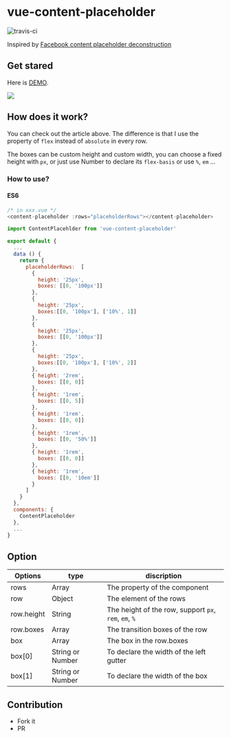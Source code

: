 # vue-content-placeholder

![travis-ci](https://img.shields.io/travis/StevenYuysy/vue-content-placeholder.svg)

Inspired by [Facebook content placeholder deconstruction](http://cloudcannon.com/deconstructions/2014/11/15/facebook-content-placeholder-deconstruction.html)

## Get stared

Here is [DEMO](https://stevenyuysy.github.io/vue-content-placeholder/).

![](demo.gif)

## How does it work?

You can check out the article above. The difference is that I use the property of `flex` instead of `absolute` in every row.

The boxes can be custom height and custom width, you can choose a fixed height with `px`, or just use Number to declare its `flex-basis` or use `%`, `em` ...

### How to use?

#### ES6

```js
/* in xxx.vue */
<content-placeholder :rows="placeholderRows"></content-placeholder>

import ContentPlacehlder from 'vue-content-placeholder'

export default {
  ...
  data () {
    return {
      placeholderRows:  [
        {
          height: '25px',
          boxes: [[0, '100px']]
        },
        {
          height: '25px',
          boxes:[[0, '100px'], ['10%', 1]]
        },
        {
          height: '25px',
          boxes: [[0, '100px']]
        },
        {
          height: '25px',
          boxes:[[0, '100px'], ['10%', 2]]
        },
        { height: '2rem',
          boxes: [[0, 0]]
        },
        { height: '1rem',
          boxes: [[0, 5]]
        },
        { height: '1rem',
          boxes: [[0, 0]]
        },
        { height: '1rem',
          boxes: [[0, '50%']]
        },
        { height: '1rem',
          boxes: [[0, 0]]
        },
        { height: '1rem',
          boxes: [[0, '10em']]
        }
      ]
    }
  },
  components: {
    ContentPlaceholder
  },
  ...
}
```

## Option

| Options | type | discription|
| -- | -- | -- |
| rows | Array  | The property of the component |
| row  | Object | The element of the rows |
| row.height | String | The height of the row, support `px`, `rem`, `em`, `%` |
| row.boxes | Array | The transition boxes of the row |
| box | Array | The box in the row.boxes |
| box[0] | String or Number | To declare the width of the left gutter |
| box[1] | String or Number | To declare the width of the box |


## Contribution

- Fork it
- PR

